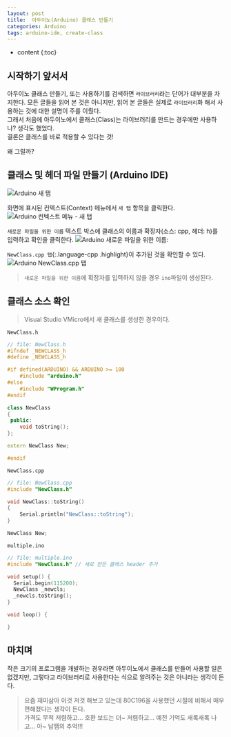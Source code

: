 ```yaml
---
layout: post
title:  아두이노(Arduino) 클래스 만들기
categories: Arduino
tags: arduino-ide, create-class
---
```


* content
{:toc}

## 시작하기 앞서서
아두이노 클래스 만들기, 또는 사용하기를 검색하면 `라이브러리`라는 단어가 대부분을 차지한다.
모든 글들을 읽어 본 것은 아니지만, 읽어 본 글들은 실제로 `라이브러리`화 해서 사용하는 것에
대한 설명이 주를 이뤘다.  
그래서 처음에 아두이노에서 클래스(Class)는 라이브러리를 만드는 경우에만 사용하나? 생각도 했었다.  
결론은 클래스를 바로 적용할 수 있다는 것!

왜 그럴까?

## 클래스 및 헤더 파일 만들기 (Arduino IDE)

![](https://i.imgur.com/ihk7JvY.png "Arduino 새 탭")

화면에 표시된 컨텍스트(Context) 메뉴에서 `새 탭` 항목을 클릭한다.
![](https://i.imgur.com/O6LadqG.png "Arduino 컨텍스트 메뉴 - 새 탭")

`새로운 파일을 위한 이름` 텍스트 박스에 클래스의 이름과 확장자(소스: cpp, 헤더: h)를 입력하고 확인을 클릭한다.
![](https://i.imgur.com/4rxSywJ.png "Arduino 새로운 파일을 위한 이름:")

`NewClass.cpp 탭`{:.language-cpp .highlight}이 추가된 것을 확인할 수 있다.
![](https://i.imgur.com/jEbcgSs.png "Arduino NewClass.cpp 탭")

> `새로운 파일을 위한 이름`에 확장자를 입력하지 않을 경우 `ino`파일이 생성된다.

## 클래스 소스 확인
>Visual Studio VMicro에서 새 클래스를 생성한 경우이다.

`NewClass.h`
~~~cpp
// file: NewClass.h
#ifndef _NEWCLASS_h
#define _NEWCLASS_h

#if defined(ARDUINO) && ARDUINO >= 100
	#include "arduino.h"
#else
	#include "WProgram.h"
#endif

class NewClass
{
 public:
	void toString();
};

extern NewClass New;

#endif
~~~

`NewClass.cpp`
~~~cpp
// file: NewClass.cpp
#include "NewClass.h"

void NewClass::toString()
{
	Serial.println("NewClass::toString");
}

NewClass New;
~~~

`multiple.ino`
~~~cpp
// file: multiple.ino
#include "NewClass.h" // 새로 만든 클래스 header 추가

void setup() {
  Serial.begin(115200);
  NewClass _newcls;
  _newcls.toString();
}

void loop() {

}
~~~

## 마치며
작은 크기의 프로그램을 개발하는 경우라면 아두이노에서 클래스를 만들어 사용할 일은 없겠지만,
그렇다고 라이브러리로 사용한다는 식으로 알려주는 것은 아니라는 생각이 든다.  
>요즘 재미삼아 이것 저것 해보고 있는데 80C196을 사용했던 시절에 비해서 매우 편해졌다는 생각이 든다.  
>가격도 무척 저렴하고... 호환 보드는 더~ 저렴하고... 예전 기억도 새록새록 나고... 아~ 납땜의 추억!!!
